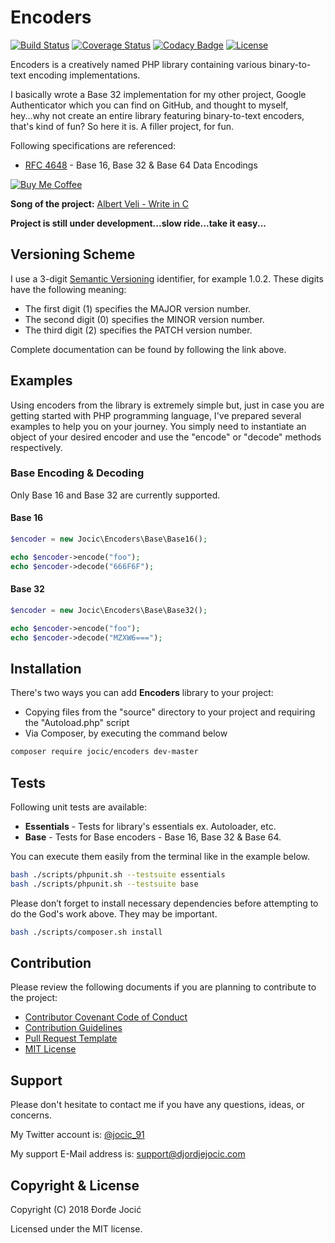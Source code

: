 # Encoders

[![Build Status](https://travis-ci.org/jocic/PHP.Encoders.svg?branch=master)](https://travis-ci.org/jocic/PHP.Encoders) [![Coverage Status](https://coveralls.io/repos/github/jocic/PHP.Encoders/badge.svg?branch=master)](https://coveralls.io/github/jocic/PHP.Encoders?branch=master) [![Codacy Badge](https://api.codacy.com/project/badge/Grade/4d076b843bb6460ca56c5428b1e8d14d)](https://www.codacy.com/app/jocic/PHP.Encoders?utm_source=github.com&amp;utm_medium=referral&amp;utm_content=jocic/PHP.Encoders&amp;utm_campaign=Badge_Grade) [![License](https://poser.pugx.org/jocic/encoders/license)](https://packagist.org/packages/jocic/encoders)

Encoders is a creatively named PHP library containing various binary-to-text encoding implementations.

I basically wrote a Base 32 implementation for my other project, Google Authenticator which you can find on GitHub, and thought to myself, hey...why not create an entire library featuring binary-to-text encoders, that's kind of fun? So here it is. A filler project, for fun.

Following specifications are referenced:

*   [RFC 4648](other/specifications/rfc4648.txt) - Base 16, Base 32 & Base 64 Data Encodings

[![Buy Me Coffee](images/buy-me-coffee.png)](https://www.paypal.me/DjordjeJocic)

**Song of the project:** [Albert Veli - Write in C](https://www.youtube.com/watch?v=1S1fISh-pag)

**Project is still under development...slow ride...take it easy...**

## Versioning Scheme

I use a 3-digit [Semantic Versioning](https://semver.org/spec/v2.0.0.html) identifier, for example 1.0.2. These digits have the following meaning:

*   The first digit (1) specifies the MAJOR version number.
*   The second digit (0) specifies the MINOR version number.
*   The third digit (2) specifies the PATCH version number.

Complete documentation can be found by following the link above.

## Examples

Using encoders from the library is extremely simple but, just in case you are getting started with PHP programming language, I've prepared several examples to help you on your journey. You simply need to instantiate an object of your desired encoder and use the "encode" or "decode" methods respectively.

### Base Encoding & Decoding

Only Base 16 and Base 32 are currently supported.

#### Base 16

```php
$encoder = new Jocic\Encoders\Base\Base16();

echo $encoder->encode("foo");
echo $encoder->decode("666F6F");
```

#### Base 32

```php
$encoder = new Jocic\Encoders\Base\Base32();

echo $encoder->encode("foo");
echo $encoder->decode("MZXW6===");
```

## Installation

There's two ways you can add **Encoders** library to your project:

*   Copying files from the "source" directory to your project and requiring the "Autoload.php" script
*   Via Composer, by executing the command below

```bash
composer require jocic/encoders dev-master
```

## Tests

Following unit tests are available:

*   **Essentials** - Tests for library's essentials ex. Autoloader, etc.
*   **Base** - Tests for Base encoders - Base 16, Base 32 & Base 64.

You can execute them easily from the terminal like in the example below.

```bash
bash ./scripts/phpunit.sh --testsuite essentials
bash ./scripts/phpunit.sh --testsuite base
```

Please don’t forget to install necessary dependencies before attempting to do the God's work above. They may be important.

```bash
bash ./scripts/composer.sh install
```

## Contribution

Please review the following documents if you are planning to contribute to the project:

*   [Contributor Covenant Code of Conduct](code-of-conduct.md)
*   [Contribution Guidelines](contributing.md)
*   [Pull Request Template](pull-request-template.md)
*   [MIT License](license.md)

## Support

Please don't hesitate to contact me if you have any questions, ideas, or concerns.

My Twitter account is: [@jocic_91](https://www.twitter.com/jocic_91)

My support E-Mail address is: [support@djordjejocic.com](mailto:support@djordjejocic.com)

## Copyright & License

Copyright (C) 2018 Đorđe Jocić

Licensed under the MIT license.
